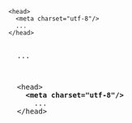 ```
<head>
  <meta charset="utf-8"/>
  ...
</head>
```
<pre>
    <meta charset="utf-8"/>
  ...
</head>
</pre>

<pre><head>
  &lt;head&gt;
    <b>&lt;meta charset="utf-8"/&gt;</b>
      ...
  &lt;/head&gt;
</head></pre>
